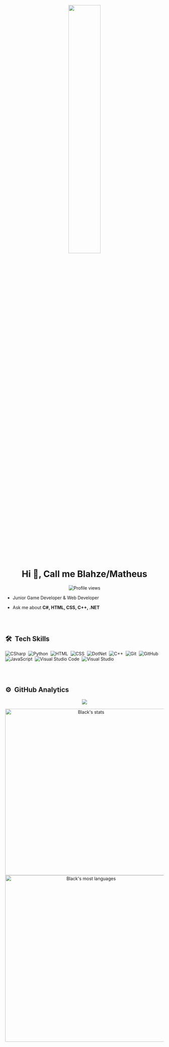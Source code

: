 

<p align=center>
  <a href="https://discord.com/users/702159131775336568"><img src="https://lanyard-profile-readme.vercel.app/api/702159131775336568" width=45%></a>
</p>
<h1 align="center">Hi 👋, Call me Blahze/Matheus</h1>

<p align="center"> <img src="https://komarev.com/ghpvc/?username=black0439&color=green" alt="Profile views" /> </p>



- Junior Game Developer & Web Developer

- Ask me about **C#, HTML, CSS, C++, .NET**

<br><br>

## 🛠 &nbsp;Tech Skills

![CSharp](https://img.shields.io/badge/-CSharp-05122A?style=flat&logo=csharp&logoColor=800080)&nbsp;
![Python](https://img.shields.io/badge/-Python-05122A?style=flat&logo=python)&nbsp;
![HTML](https://img.shields.io/badge/-HTML-05122A?style=flat&logo=HTML5)&nbsp;
![CSS](https://img.shields.io/badge/-CSS-05122A?style=flat&logo=CSS3&logoColor=1572B6)&nbsp;
![DotNet](https://img.shields.io/badge/-DotNet-05122A?style=flat&logo=dotnet)&nbsp;
![C++](https://img.shields.io/badge/-C++-05122A?style=flat&logo=cplusplus&logoColor=007ACC)&nbsp;
![Git](https://img.shields.io/badge/-Git-05122A?style=flat&logo=git)&nbsp;
![GitHub](https://img.shields.io/badge/-GitHub-05122A?style=flat&logo=github)&nbsp;
![JavaScript](https://img.shields.io/badge/-JavaScript-05122A?style=flat&logo=javascript)&nbsp;
![Visual Studio Code](https://img.shields.io/badge/-Visual%20Studio%20Code-05122A?style=flat&logo=visual-studio-code&logoColor=007ACC)&nbsp;
![Visual Studio](https://img.shields.io/badge/-Visual%20Studio-05122A?style=flat&logo=visual-studio&logoColor=939)&nbsp;

<br><br>

## ⚙️ &nbsp;GitHub Analytics


<p align="center">
  <img src="https://raw.githubusercontent.com/Sutil/Sutil/2b2fad3bf54522bb30c8c170591fc68ff51b69e6/github-contribution-grid-snake2.svg" />
</p>

<p align="center">
<img width="530em" src="https://github-readme-stats.vercel.app/api?username=black0439&show_icons=true&theme=vision-friendly-dark" alt="Black's stats"/>
<img width="530em" src="https://github-readme-stats.vercel.app/api/top-langs/?username=Black&layout=compact&theme=vision-friendly-dark" alt="Black's most languages"/>
</p>
